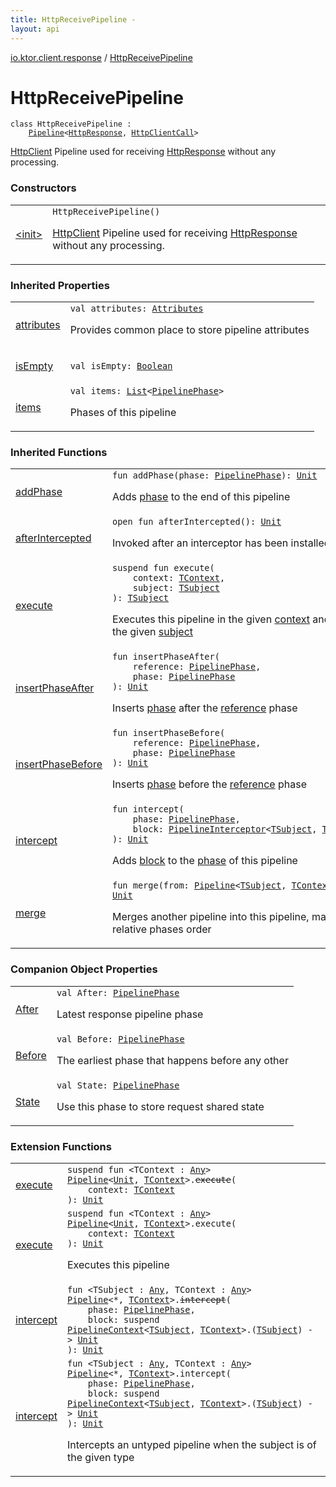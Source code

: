 ```yaml
---
title: HttpReceivePipeline - 
layout: api
---
```


<div class='api-docs-breadcrumbs'><a href="../index.html">io.ktor.client.response</a> / <a href="./index.html">HttpReceivePipeline</a></div>

# HttpReceivePipeline

<div class="signature"><code><span class="keyword">class </span><span class="identifier">HttpReceivePipeline</span>&nbsp;<span class="symbol">:</span>&nbsp;<br/>&nbsp;&nbsp;&nbsp;&nbsp;<a href="../../io.ktor.util.pipeline/-pipeline/index.html"><span class="identifier">Pipeline</span></a><span class="symbol">&lt;</span><a href="../-http-response/index.html"><span class="identifier">HttpResponse</span></a><span class="symbol">,</span>&nbsp;<a href="../../io.ktor.client.call/-http-client-call/index.html"><span class="identifier">HttpClientCall</span></a><span class="symbol">&gt;</span></code></div>

<a href="../../io.ktor.client/-http-client/index.html">HttpClient</a> Pipeline used for receiving <a href="../-http-response/index.html">HttpResponse</a> without any processing.

### Constructors

<table class="api-docs-table">
<tbody>
<tr>
<td markdown="1">

<a href="-init-.html">&lt;init&gt;</a>


</td>
<td markdown="1">
<div class="signature"><code><span class="identifier">HttpReceivePipeline</span><span class="symbol">(</span><span class="symbol">)</span></code></div>

<a href="../../io.ktor.client/-http-client/index.html">HttpClient</a> Pipeline used for receiving <a href="../-http-response/index.html">HttpResponse</a> without any processing.


</td>
</tr>
</tbody>
</table>

### Inherited Properties

<table class="api-docs-table">
<tbody>
<tr>
<td markdown="1">

<a href="../../io.ktor.util.pipeline/-pipeline/attributes.html">attributes</a>


</td>
<td markdown="1">
<div class="signature"><code><span class="keyword">val </span><span class="identifier">attributes</span><span class="symbol">: </span><a href="../../io.ktor.util/-attributes/index.html"><span class="identifier">Attributes</span></a></code></div>

Provides common place to store pipeline attributes


</td>
</tr>
<tr>
<td markdown="1">

<a href="../../io.ktor.util.pipeline/-pipeline/is-empty.html">isEmpty</a>


</td>
<td markdown="1">
<div class="signature"><code><span class="keyword">val </span><span class="identifier">isEmpty</span><span class="symbol">: </span><a href="https://kotlinlang.org/api/latest/jvm/stdlib/kotlin/-boolean/index.html"><span class="identifier">Boolean</span></a></code></div>

</td>
</tr>
<tr>
<td markdown="1">

<a href="../../io.ktor.util.pipeline/-pipeline/items.html">items</a>


</td>
<td markdown="1">
<div class="signature"><code><span class="keyword">val </span><span class="identifier">items</span><span class="symbol">: </span><a href="https://kotlinlang.org/api/latest/jvm/stdlib/kotlin.collections/-list/index.html"><span class="identifier">List</span></a><span class="symbol">&lt;</span><a href="../../io.ktor.util.pipeline/-pipeline-phase/index.html"><span class="identifier">PipelinePhase</span></a><span class="symbol">&gt;</span></code></div>

Phases of this pipeline


</td>
</tr>
</tbody>
</table>

### Inherited Functions

<table class="api-docs-table">
<tbody>
<tr>
<td markdown="1">

<a href="../../io.ktor.util.pipeline/-pipeline/add-phase.html">addPhase</a>


</td>
<td markdown="1">
<div class="signature"><code><span class="keyword">fun </span><span class="identifier">addPhase</span><span class="symbol">(</span><span class="parameterName" id="io.ktor.util.pipeline.Pipeline$addPhase(io.ktor.util.pipeline.PipelinePhase)/phase">phase</span><span class="symbol">:</span>&nbsp;<a href="../../io.ktor.util.pipeline/-pipeline-phase/index.html"><span class="identifier">PipelinePhase</span></a><span class="symbol">)</span><span class="symbol">: </span><a href="https://kotlinlang.org/api/latest/jvm/stdlib/kotlin/-unit/index.html"><span class="identifier">Unit</span></a></code></div>

Adds <a href="../../io.ktor.util.pipeline/-pipeline/add-phase.html#io.ktor.util.pipeline.Pipeline$addPhase(io.ktor.util.pipeline.PipelinePhase)/phase">phase</a> to the end of this pipeline


</td>
</tr>
<tr>
<td markdown="1">

<a href="../../io.ktor.util.pipeline/-pipeline/after-intercepted.html">afterIntercepted</a>


</td>
<td markdown="1">
<div class="signature"><code><span class="keyword">open</span> <span class="keyword">fun </span><span class="identifier">afterIntercepted</span><span class="symbol">(</span><span class="symbol">)</span><span class="symbol">: </span><a href="https://kotlinlang.org/api/latest/jvm/stdlib/kotlin/-unit/index.html"><span class="identifier">Unit</span></a></code></div>

Invoked after an interceptor has been installed


</td>
</tr>
<tr>
<td markdown="1">

<a href="../../io.ktor.util.pipeline/-pipeline/execute.html">execute</a>


</td>
<td markdown="1">
<div class="signature"><code><span class="keyword">suspend</span> <span class="keyword">fun </span><span class="identifier">execute</span><span class="symbol">(</span><br/>&nbsp;&nbsp;&nbsp;&nbsp;<span class="parameterName" id="io.ktor.util.pipeline.Pipeline$execute(io.ktor.util.pipeline.Pipeline.TContext, io.ktor.util.pipeline.Pipeline.TSubject)/context">context</span><span class="symbol">:</span>&nbsp;<a href="../../io.ktor.util.pipeline/-pipeline/index.html#TContext"><span class="identifier">TContext</span></a><span class="symbol">, </span><br/>&nbsp;&nbsp;&nbsp;&nbsp;<span class="parameterName" id="io.ktor.util.pipeline.Pipeline$execute(io.ktor.util.pipeline.Pipeline.TContext, io.ktor.util.pipeline.Pipeline.TSubject)/subject">subject</span><span class="symbol">:</span>&nbsp;<a href="../../io.ktor.util.pipeline/-pipeline/index.html#TSubject"><span class="identifier">TSubject</span></a><br/><span class="symbol">)</span><span class="symbol">: </span><a href="../../io.ktor.util.pipeline/-pipeline/index.html#TSubject"><span class="identifier">TSubject</span></a></code></div>

Executes this pipeline in the given <a href="../../io.ktor.util.pipeline/-pipeline/execute.html#io.ktor.util.pipeline.Pipeline$execute(io.ktor.util.pipeline.Pipeline.TContext, io.ktor.util.pipeline.Pipeline.TSubject)/context">context</a> and with the given <a href="../../io.ktor.util.pipeline/-pipeline/execute.html#io.ktor.util.pipeline.Pipeline$execute(io.ktor.util.pipeline.Pipeline.TContext, io.ktor.util.pipeline.Pipeline.TSubject)/subject">subject</a>


</td>
</tr>
<tr>
<td markdown="1">

<a href="../../io.ktor.util.pipeline/-pipeline/insert-phase-after.html">insertPhaseAfter</a>


</td>
<td markdown="1">
<div class="signature"><code><span class="keyword">fun </span><span class="identifier">insertPhaseAfter</span><span class="symbol">(</span><br/>&nbsp;&nbsp;&nbsp;&nbsp;<span class="parameterName" id="io.ktor.util.pipeline.Pipeline$insertPhaseAfter(io.ktor.util.pipeline.PipelinePhase, io.ktor.util.pipeline.PipelinePhase)/reference">reference</span><span class="symbol">:</span>&nbsp;<a href="../../io.ktor.util.pipeline/-pipeline-phase/index.html"><span class="identifier">PipelinePhase</span></a><span class="symbol">, </span><br/>&nbsp;&nbsp;&nbsp;&nbsp;<span class="parameterName" id="io.ktor.util.pipeline.Pipeline$insertPhaseAfter(io.ktor.util.pipeline.PipelinePhase, io.ktor.util.pipeline.PipelinePhase)/phase">phase</span><span class="symbol">:</span>&nbsp;<a href="../../io.ktor.util.pipeline/-pipeline-phase/index.html"><span class="identifier">PipelinePhase</span></a><br/><span class="symbol">)</span><span class="symbol">: </span><a href="https://kotlinlang.org/api/latest/jvm/stdlib/kotlin/-unit/index.html"><span class="identifier">Unit</span></a></code></div>

Inserts <a href="../../io.ktor.util.pipeline/-pipeline/insert-phase-after.html#io.ktor.util.pipeline.Pipeline$insertPhaseAfter(io.ktor.util.pipeline.PipelinePhase, io.ktor.util.pipeline.PipelinePhase)/phase">phase</a> after the <a href="../../io.ktor.util.pipeline/-pipeline/insert-phase-after.html#io.ktor.util.pipeline.Pipeline$insertPhaseAfter(io.ktor.util.pipeline.PipelinePhase, io.ktor.util.pipeline.PipelinePhase)/reference">reference</a> phase


</td>
</tr>
<tr>
<td markdown="1">

<a href="../../io.ktor.util.pipeline/-pipeline/insert-phase-before.html">insertPhaseBefore</a>


</td>
<td markdown="1">
<div class="signature"><code><span class="keyword">fun </span><span class="identifier">insertPhaseBefore</span><span class="symbol">(</span><br/>&nbsp;&nbsp;&nbsp;&nbsp;<span class="parameterName" id="io.ktor.util.pipeline.Pipeline$insertPhaseBefore(io.ktor.util.pipeline.PipelinePhase, io.ktor.util.pipeline.PipelinePhase)/reference">reference</span><span class="symbol">:</span>&nbsp;<a href="../../io.ktor.util.pipeline/-pipeline-phase/index.html"><span class="identifier">PipelinePhase</span></a><span class="symbol">, </span><br/>&nbsp;&nbsp;&nbsp;&nbsp;<span class="parameterName" id="io.ktor.util.pipeline.Pipeline$insertPhaseBefore(io.ktor.util.pipeline.PipelinePhase, io.ktor.util.pipeline.PipelinePhase)/phase">phase</span><span class="symbol">:</span>&nbsp;<a href="../../io.ktor.util.pipeline/-pipeline-phase/index.html"><span class="identifier">PipelinePhase</span></a><br/><span class="symbol">)</span><span class="symbol">: </span><a href="https://kotlinlang.org/api/latest/jvm/stdlib/kotlin/-unit/index.html"><span class="identifier">Unit</span></a></code></div>

Inserts <a href="../../io.ktor.util.pipeline/-pipeline/insert-phase-before.html#io.ktor.util.pipeline.Pipeline$insertPhaseBefore(io.ktor.util.pipeline.PipelinePhase, io.ktor.util.pipeline.PipelinePhase)/phase">phase</a> before the <a href="../../io.ktor.util.pipeline/-pipeline/insert-phase-before.html#io.ktor.util.pipeline.Pipeline$insertPhaseBefore(io.ktor.util.pipeline.PipelinePhase, io.ktor.util.pipeline.PipelinePhase)/reference">reference</a> phase


</td>
</tr>
<tr>
<td markdown="1">

<a href="../../io.ktor.util.pipeline/-pipeline/intercept.html">intercept</a>


</td>
<td markdown="1">
<div class="signature"><code><span class="keyword">fun </span><span class="identifier">intercept</span><span class="symbol">(</span><br/>&nbsp;&nbsp;&nbsp;&nbsp;<span class="parameterName" id="io.ktor.util.pipeline.Pipeline$intercept(io.ktor.util.pipeline.PipelinePhase, kotlin.SuspendFunction2((io.ktor.util.pipeline.PipelineContext((io.ktor.util.pipeline.Pipeline.TSubject, io.ktor.util.pipeline.Pipeline.TContext)), , kotlin.Unit)))/phase">phase</span><span class="symbol">:</span>&nbsp;<a href="../../io.ktor.util.pipeline/-pipeline-phase/index.html"><span class="identifier">PipelinePhase</span></a><span class="symbol">, </span><br/>&nbsp;&nbsp;&nbsp;&nbsp;<span class="parameterName" id="io.ktor.util.pipeline.Pipeline$intercept(io.ktor.util.pipeline.PipelinePhase, kotlin.SuspendFunction2((io.ktor.util.pipeline.PipelineContext((io.ktor.util.pipeline.Pipeline.TSubject, io.ktor.util.pipeline.Pipeline.TContext)), , kotlin.Unit)))/block">block</span><span class="symbol">:</span>&nbsp;<a href="../../io.ktor.util.pipeline/-pipeline-interceptor.html"><span class="identifier">PipelineInterceptor</span></a><span class="symbol">&lt;</span><a href="../../io.ktor.util.pipeline/-pipeline/index.html#TSubject"><span class="identifier">TSubject</span></a><span class="symbol">,</span>&nbsp;<a href="../../io.ktor.util.pipeline/-pipeline/index.html#TContext"><span class="identifier">TContext</span></a><span class="symbol">&gt;</span><br/><span class="symbol">)</span><span class="symbol">: </span><a href="https://kotlinlang.org/api/latest/jvm/stdlib/kotlin/-unit/index.html"><span class="identifier">Unit</span></a></code></div>

Adds <a href="../../io.ktor.util.pipeline/-pipeline/intercept.html#io.ktor.util.pipeline.Pipeline$intercept(io.ktor.util.pipeline.PipelinePhase, kotlin.SuspendFunction2((io.ktor.util.pipeline.PipelineContext((io.ktor.util.pipeline.Pipeline.TSubject, io.ktor.util.pipeline.Pipeline.TContext)), , kotlin.Unit)))/block">block</a> to the <a href="../../io.ktor.util.pipeline/-pipeline/intercept.html#io.ktor.util.pipeline.Pipeline$intercept(io.ktor.util.pipeline.PipelinePhase, kotlin.SuspendFunction2((io.ktor.util.pipeline.PipelineContext((io.ktor.util.pipeline.Pipeline.TSubject, io.ktor.util.pipeline.Pipeline.TContext)), , kotlin.Unit)))/phase">phase</a> of this pipeline


</td>
</tr>
<tr>
<td markdown="1">

<a href="../../io.ktor.util.pipeline/-pipeline/merge.html">merge</a>


</td>
<td markdown="1">
<div class="signature"><code><span class="keyword">fun </span><span class="identifier">merge</span><span class="symbol">(</span><span class="parameterName" id="io.ktor.util.pipeline.Pipeline$merge(io.ktor.util.pipeline.Pipeline((io.ktor.util.pipeline.Pipeline.TSubject, io.ktor.util.pipeline.Pipeline.TContext)))/from">from</span><span class="symbol">:</span>&nbsp;<a href="../../io.ktor.util.pipeline/-pipeline/index.html"><span class="identifier">Pipeline</span></a><span class="symbol">&lt;</span><a href="../../io.ktor.util.pipeline/-pipeline/index.html#TSubject"><span class="identifier">TSubject</span></a><span class="symbol">,</span>&nbsp;<a href="../../io.ktor.util.pipeline/-pipeline/index.html#TContext"><span class="identifier">TContext</span></a><span class="symbol">&gt;</span><span class="symbol">)</span><span class="symbol">: </span><a href="https://kotlinlang.org/api/latest/jvm/stdlib/kotlin/-unit/index.html"><span class="identifier">Unit</span></a></code></div>

Merges another pipeline into this pipeline, maintaining relative phases order


</td>
</tr>
</tbody>
</table>

### Companion Object Properties

<table class="api-docs-table">
<tbody>
<tr>
<td markdown="1">

<a href="-after.html">After</a>


</td>
<td markdown="1">
<div class="signature"><code><span class="keyword">val </span><span class="identifier">After</span><span class="symbol">: </span><a href="../../io.ktor.util.pipeline/-pipeline-phase/index.html"><span class="identifier">PipelinePhase</span></a></code></div>

Latest response pipeline phase


</td>
</tr>
<tr>
<td markdown="1">

<a href="-before.html">Before</a>


</td>
<td markdown="1">
<div class="signature"><code><span class="keyword">val </span><span class="identifier">Before</span><span class="symbol">: </span><a href="../../io.ktor.util.pipeline/-pipeline-phase/index.html"><span class="identifier">PipelinePhase</span></a></code></div>

The earliest phase that happens before any other


</td>
</tr>
<tr>
<td markdown="1">

<a href="-state.html">State</a>


</td>
<td markdown="1">
<div class="signature"><code><span class="keyword">val </span><span class="identifier">State</span><span class="symbol">: </span><a href="../../io.ktor.util.pipeline/-pipeline-phase/index.html"><span class="identifier">PipelinePhase</span></a></code></div>

Use this phase to store request shared state


</td>
</tr>
</tbody>
</table>

### Extension Functions

<table class="api-docs-table">
<tbody>
<tr>
<td markdown="1">

<a href="../../io.ktor.pipeline/execute.html">execute</a>


</td>
<td markdown="1">
<div class="signature"><code><span class="keyword">suspend</span> <span class="keyword">fun </span><span class="symbol">&lt;</span><span class="identifier">TContext</span>&nbsp;<span class="symbol">:</span>&nbsp;<a href="https://kotlinlang.org/api/latest/jvm/stdlib/kotlin/-any/index.html"><span class="identifier">Any</span></a><span class="symbol">&gt;</span> <a href="../../io.ktor.pipeline/-pipeline.html"><span class="identifier">Pipeline</span></a><span class="symbol">&lt;</span><a href="https://kotlinlang.org/api/latest/jvm/stdlib/kotlin/-unit/index.html"><span class="identifier">Unit</span></a><span class="symbol">,</span>&nbsp;<a href="../../io.ktor.pipeline/execute.html#TContext"><span class="identifier">TContext</span></a><span class="symbol">&gt;</span><span class="symbol">.</span><s><span class="identifier">execute</span></s><span class="symbol">(</span><br/>&nbsp;&nbsp;&nbsp;&nbsp;<span class="parameterName" id="io.ktor.pipeline$execute(io.ktor.util.pipeline.Pipeline((kotlin.Unit, io.ktor.pipeline.execute.TContext)), io.ktor.pipeline.execute.TContext)/context">context</span><span class="symbol">:</span>&nbsp;<a href="../../io.ktor.pipeline/execute.html#TContext"><span class="identifier">TContext</span></a><br/><span class="symbol">)</span><span class="symbol">: </span><a href="https://kotlinlang.org/api/latest/jvm/stdlib/kotlin/-unit/index.html"><span class="identifier">Unit</span></a></code></div>

</td>
</tr>
<tr>
<td markdown="1">

<a href="../../io.ktor.util.pipeline/execute.html">execute</a>


</td>
<td markdown="1">
<div class="signature"><code><span class="keyword">suspend</span> <span class="keyword">fun </span><span class="symbol">&lt;</span><span class="identifier">TContext</span>&nbsp;<span class="symbol">:</span>&nbsp;<a href="https://kotlinlang.org/api/latest/jvm/stdlib/kotlin/-any/index.html"><span class="identifier">Any</span></a><span class="symbol">&gt;</span> <a href="../../io.ktor.util.pipeline/-pipeline/index.html"><span class="identifier">Pipeline</span></a><span class="symbol">&lt;</span><a href="https://kotlinlang.org/api/latest/jvm/stdlib/kotlin/-unit/index.html"><span class="identifier">Unit</span></a><span class="symbol">,</span>&nbsp;<a href="../../io.ktor.util.pipeline/execute.html#TContext"><span class="identifier">TContext</span></a><span class="symbol">&gt;</span><span class="symbol">.</span><span class="identifier">execute</span><span class="symbol">(</span><br/>&nbsp;&nbsp;&nbsp;&nbsp;<span class="parameterName" id="io.ktor.util.pipeline$execute(io.ktor.util.pipeline.Pipeline((kotlin.Unit, io.ktor.util.pipeline.execute.TContext)), io.ktor.util.pipeline.execute.TContext)/context">context</span><span class="symbol">:</span>&nbsp;<a href="../../io.ktor.util.pipeline/execute.html#TContext"><span class="identifier">TContext</span></a><br/><span class="symbol">)</span><span class="symbol">: </span><a href="https://kotlinlang.org/api/latest/jvm/stdlib/kotlin/-unit/index.html"><span class="identifier">Unit</span></a></code></div>

Executes this pipeline


</td>
</tr>
<tr>
<td markdown="1">

<a href="../../io.ktor.pipeline/intercept.html">intercept</a>


</td>
<td markdown="1">
<div class="signature"><code><span class="keyword">fun </span><span class="symbol">&lt;</span><span class="identifier">TSubject</span>&nbsp;<span class="symbol">:</span>&nbsp;<a href="https://kotlinlang.org/api/latest/jvm/stdlib/kotlin/-any/index.html"><span class="identifier">Any</span></a><span class="symbol">, </span><span class="identifier">TContext</span>&nbsp;<span class="symbol">:</span>&nbsp;<a href="https://kotlinlang.org/api/latest/jvm/stdlib/kotlin/-any/index.html"><span class="identifier">Any</span></a><span class="symbol">&gt;</span> <a href="../../io.ktor.pipeline/-pipeline.html"><span class="identifier">Pipeline</span></a><span class="symbol">&lt;</span><span class="identifier">*</span><span class="symbol">,</span>&nbsp;<a href="../../io.ktor.pipeline/intercept.html#TContext"><span class="identifier">TContext</span></a><span class="symbol">&gt;</span><span class="symbol">.</span><s><span class="identifier">intercept</span></s><span class="symbol">(</span><br/>&nbsp;&nbsp;&nbsp;&nbsp;<span class="parameterName" id="io.ktor.pipeline$intercept(io.ktor.util.pipeline.Pipeline((kotlin.Any, io.ktor.pipeline.intercept.TContext)), io.ktor.util.pipeline.PipelinePhase, kotlin.SuspendFunction2((io.ktor.util.pipeline.PipelineContext((io.ktor.pipeline.intercept.TSubject, io.ktor.pipeline.intercept.TContext)), , kotlin.Unit)))/phase">phase</span><span class="symbol">:</span>&nbsp;<a href="../../io.ktor.pipeline/-pipeline-phase.html"><span class="identifier">PipelinePhase</span></a><span class="symbol">, </span><br/>&nbsp;&nbsp;&nbsp;&nbsp;<span class="parameterName" id="io.ktor.pipeline$intercept(io.ktor.util.pipeline.Pipeline((kotlin.Any, io.ktor.pipeline.intercept.TContext)), io.ktor.util.pipeline.PipelinePhase, kotlin.SuspendFunction2((io.ktor.util.pipeline.PipelineContext((io.ktor.pipeline.intercept.TSubject, io.ktor.pipeline.intercept.TContext)), , kotlin.Unit)))/block">block</span><span class="symbol">:</span>&nbsp;<span class="keyword">suspend </span><a href="../../io.ktor.pipeline/-pipeline-context.html"><span class="identifier">PipelineContext</span></a><span class="symbol">&lt;</span><a href="../../io.ktor.pipeline/intercept.html#TSubject"><span class="identifier">TSubject</span></a><span class="symbol">,</span>&nbsp;<a href="../../io.ktor.pipeline/intercept.html#TContext"><span class="identifier">TContext</span></a><span class="symbol">&gt;</span><span class="symbol">.</span><span class="symbol">(</span><a href="../../io.ktor.pipeline/intercept.html#TSubject"><span class="identifier">TSubject</span></a><span class="symbol">)</span>&nbsp;<span class="symbol">-&gt;</span>&nbsp;<a href="https://kotlinlang.org/api/latest/jvm/stdlib/kotlin/-unit/index.html"><span class="identifier">Unit</span></a><br/><span class="symbol">)</span><span class="symbol">: </span><a href="https://kotlinlang.org/api/latest/jvm/stdlib/kotlin/-unit/index.html"><span class="identifier">Unit</span></a></code></div>

</td>
</tr>
<tr>
<td markdown="1">

<a href="../../io.ktor.util.pipeline/intercept.html">intercept</a>


</td>
<td markdown="1">
<div class="signature"><code><span class="keyword">fun </span><span class="symbol">&lt;</span><span class="identifier">TSubject</span>&nbsp;<span class="symbol">:</span>&nbsp;<a href="https://kotlinlang.org/api/latest/jvm/stdlib/kotlin/-any/index.html"><span class="identifier">Any</span></a><span class="symbol">, </span><span class="identifier">TContext</span>&nbsp;<span class="symbol">:</span>&nbsp;<a href="https://kotlinlang.org/api/latest/jvm/stdlib/kotlin/-any/index.html"><span class="identifier">Any</span></a><span class="symbol">&gt;</span> <a href="../../io.ktor.util.pipeline/-pipeline/index.html"><span class="identifier">Pipeline</span></a><span class="symbol">&lt;</span><span class="identifier">*</span><span class="symbol">,</span>&nbsp;<a href="../../io.ktor.util.pipeline/intercept.html#TContext"><span class="identifier">TContext</span></a><span class="symbol">&gt;</span><span class="symbol">.</span><span class="identifier">intercept</span><span class="symbol">(</span><br/>&nbsp;&nbsp;&nbsp;&nbsp;<span class="parameterName" id="io.ktor.util.pipeline$intercept(io.ktor.util.pipeline.Pipeline((kotlin.Any, io.ktor.util.pipeline.intercept.TContext)), io.ktor.util.pipeline.PipelinePhase, kotlin.SuspendFunction2((io.ktor.util.pipeline.PipelineContext((io.ktor.util.pipeline.intercept.TSubject, io.ktor.util.pipeline.intercept.TContext)), , kotlin.Unit)))/phase">phase</span><span class="symbol">:</span>&nbsp;<a href="../../io.ktor.util.pipeline/-pipeline-phase/index.html"><span class="identifier">PipelinePhase</span></a><span class="symbol">, </span><br/>&nbsp;&nbsp;&nbsp;&nbsp;<span class="parameterName" id="io.ktor.util.pipeline$intercept(io.ktor.util.pipeline.Pipeline((kotlin.Any, io.ktor.util.pipeline.intercept.TContext)), io.ktor.util.pipeline.PipelinePhase, kotlin.SuspendFunction2((io.ktor.util.pipeline.PipelineContext((io.ktor.util.pipeline.intercept.TSubject, io.ktor.util.pipeline.intercept.TContext)), , kotlin.Unit)))/block">block</span><span class="symbol">:</span>&nbsp;<span class="keyword">suspend </span><a href="../../io.ktor.util.pipeline/-pipeline-context/index.html"><span class="identifier">PipelineContext</span></a><span class="symbol">&lt;</span><a href="../../io.ktor.util.pipeline/intercept.html#TSubject"><span class="identifier">TSubject</span></a><span class="symbol">,</span>&nbsp;<a href="../../io.ktor.util.pipeline/intercept.html#TContext"><span class="identifier">TContext</span></a><span class="symbol">&gt;</span><span class="symbol">.</span><span class="symbol">(</span><a href="../../io.ktor.util.pipeline/intercept.html#TSubject"><span class="identifier">TSubject</span></a><span class="symbol">)</span>&nbsp;<span class="symbol">-&gt;</span>&nbsp;<a href="https://kotlinlang.org/api/latest/jvm/stdlib/kotlin/-unit/index.html"><span class="identifier">Unit</span></a><br/><span class="symbol">)</span><span class="symbol">: </span><a href="https://kotlinlang.org/api/latest/jvm/stdlib/kotlin/-unit/index.html"><span class="identifier">Unit</span></a></code></div>

Intercepts an untyped pipeline when the subject is of the given type


</td>
</tr>
</tbody>
</table>
